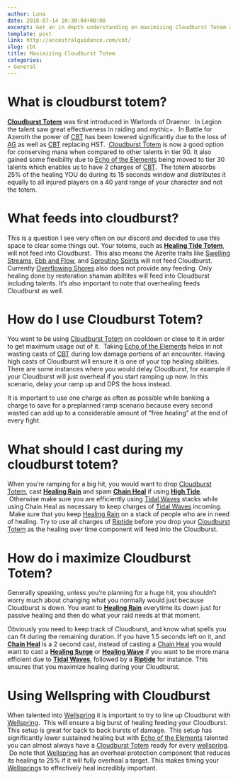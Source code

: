 ```yaml
---
author: Luna
date: 2018-07-14 20:30:04+00:00
excerpt: Get an in depth understanding on maximizing Cloudburst Totem and its interactions.
template: post
link: http://ancestralguidance.com/cbt/
slug: cbt
title: Maximizing Cloudburst Totem
categories:
- General
---
```


# What is cloudburst totem?

		
		

[**Cloudburst Totem**](http://www.wowhead.com/spell=157153/cloudburst-totem) was first introduced in Warlords of Draenor.  In Legion the talent saw great effectiveness in raiding and mythic+.  In Battle for Azeroth the power of [CBT](https://bfa.wowhead.com/spell=157153/cloudburst-totem) has been lowered significantly due to the loss of [AG](https://bfa.wowhead.com/spell=108281) as well as [CBT](https://bfa.wowhead.com/spell=157153/cloudburst-totem) replacing HST.  [Cloudburst Totem](https://bfa.wowhead.com/spell=157153/cloudburst-totem) is now a good option for conserving mana when compared to other talents in tier 90. It also gained some flexibility due to [Echo of the Elements](https://bfa.wowhead.com/spell=108283/echo-of-the-elements) being moved to tier 30 talents which enables us to have 2 charges of [CBT](https://bfa.wowhead.com/spell=157153/cloudburst-totem).  The totem absorbs 25% of the healing YOU do during its 15 seconds window and distributes it equally to all injured players on a 40 yard range of your character and not the totem.

		
			

# What feeds into cloudburst?

		
		

This is a question I see very often on our discord and decided to use this space to clear some things out. Your totems, such as [**Healing Tide Totem**](http://www.wowhead.com/spell=108280/healing-tide-totem), will not feed into Cloudburst.  This also means the Azerite traits like [Swelling Streams](https://bfa.wowhead.com/spell=275488/swelling-stream), [Ebb and Flow](https://bfa.wowhead.com/spell=273597/ebb-and-flow), and [Sprouting Spirits](https://bfa.wowhead.com/spell=279504/spouting-spirits) will not feed Cloudburst.  Currently [Overflowing Shores](https://bfa.wowhead.com/spell=278095/overflowing-shores) also does not provide any feeding. Only healing done by restoration shaman abiltites will feed into Cloudburst including talents. It’s also important to note that overhealing feeds Cloudburst as well.

		
			

# How do I use Cloudburst Totem?

		
		

You want to be using [Cloudburst Totem](https://bfa.wowhead.com/spell=157153/cloudburst-totem) on cooldown or close to it in order to get maximum usage out of it.  Taking [Echo of the Elements](https://bfa.wowhead.com/spell=108283/echo-of-the-elements) helps in not wasting casts of [CBT](https://bfa.wowhead.com/spell=157153/cloudburst-totem) during low damage portions of an encounter. Having high casts of Cloudburst will ensure it is one of your top healing abilities. There are some instances where you would delay Cloudburst, for example if your Cloudburst will just overheal if you start ramping up now. In this scenario, delay your ramp up and DPS the boss instead.

It is important to use one charge as often as possible while banking a charge to save for a preplanned ramp scenario because every second wasted can add up to a considerable amount of “free healing” at the end of every fight.

		
			

# What should I cast during my cloudburst totem?

		
		

When you’re ramping for a big hit, you would want to drop [Cloudburst Totem](https://bfa.wowhead.com/spell=157153/cloudburst-totem), cast [**Healing Rain**](http://www.wowhead.com/spell=73920/healing-rain) and spam [**Chain Heal**](http://www.wowhead.com/spell=1064/chain-heal) if using [**High Tide**](http://www.wowhead.com/spell=157154/high-tide).  Otherwise make sure you are efficiently using [Tidal Waves](https://www.wowhead.com/spell=51564/tidal-waves) stacks while using Chain Heal as necessary to keep charges of [Tidal Waves](https://www.wowhead.com/spell=51564/tidal-waves) incoming.  Make sure that you keep [Healing Rain](https://www.wowhead.com/spell=73920/healing-rain) on a stack of people who are in need of healing. Try to use all charges of [Riptide](https://www.wowhead.com/spell=61295/riptide) before you drop your [Cloudburst Totem](https://bfa.wowhead.com/spell=157153/cloudburst-totem) as the healing over time component will feed into the Cloudburst.

		
			

# How do i maximize Cloudburst Totem?

		
		

Generally speaking, unless you’re planning for a huge hit, you shouldn’t worry much about changing what you normally would just because Cloudburst is down. You want to [**Healing Rain**](http://www.wowhead.com/spell=73920/healing-rain) everytime its down just for passive healing and then do what your raid needs at that moment.

Obviously you need to keep track of Cloudburst, and know what spells you can fit during the remaining duration. If you have 1.5 seconds left on it, and [**Chain Heal**](http://www.wowhead.com/spell=1064/chain-heal) is a 2 second cast, instead of casting a [Chain Heal](http://www.wowhead.com/spell=1064/chain-heal) you would want to cast a [**Healing Surge**](http://www.wowhead.com/spell=8004/healing-surge) or [**Healing Wave**](http://www.wowhead.com/spell=77472/healing-wave) if you want to be more mana efficient due to [**Tidal Waves**](http://www.wowhead.com/spell=51564/tidal-waves), followed by a [**Riptide**](http://www.wowhead.com/spell=61295/riptide) for instance. This ensures that you maximize healing during your Cloudburst.

		
			

# Using Wellspring with Cloudburst

		
		

When talented into [Wellspring](https://www.wowhead.com/spell=197995/wellspring) it is important to try to line up Cloudburst with [Wellspring](https://www.wowhead.com/spell=197995/wellspring).  This will ensure a big burst of healing feeding your Cloudburst. This setup is great for back to back bursts of damage.  This setup has significantly lower sustained healing but with [Echo of the Elements](https://bfa.wowhead.com/spell=108283/echo-of-the-elements) talented you can almost always have a [Cloudburst Totem](https://bfa.wowhead.com/spell=157153/cloudburst-totem) ready for every [wellspring](https://www.wowhead.com/spell=197995/wellspring).  Do note that [Wellspring](https://www.wowhead.com/spell=197995/wellspring) has an overheal protection component that reduces its healing to 25% if it will fully overheal a target. This makes timing your [Wellspring](https://www.wowhead.com/spell=197995/wellspring)s to effectively heal incredibly important.
